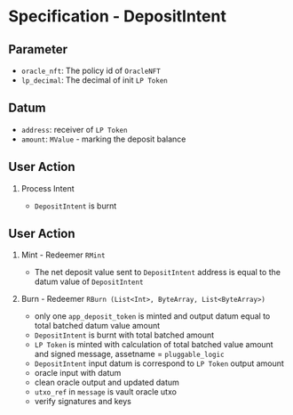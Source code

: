 # Specification - DepositIntent

## Parameter

- `oracle_nft`: The policy id of `OracleNFT`
- `lp_decimal`: The decimal of init `LP Token`

## Datum

- `address`: receiver of `LP Token`
- `amount`: `MValue` - marking the deposit balance

## User Action

1. Process Intent

   - `DepositIntent` is burnt

## User Action

1. Mint - Redeemer `RMint`

   - The net deposit value sent to `DepositIntent` address is equal to the datum value of `DepositIntent`

2. Burn - Redeemer `RBurn (List<Int>, ByteArray, List<ByteArray>)`

   - only one `app_deposit_token` is minted and output datum equal to total batched datum value amount
   - `DepositIntent` is burnt with total batched amount
   - `LP Token` is minted with calculation of total batched value amount and signed message, assetname = `pluggable_logic`
   - `DepositIntent` input datum is correspond to `LP Token` output amount
   - oracle input with datum
   - clean oracle output and updated datum
   - `utxo_ref` in `message` is vault oracle utxo
   - verify signatures and keys
